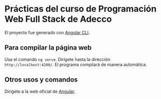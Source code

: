 # Prácticas del curso de Programación Web Full Stack de Adecco

El proyecto fue generado con [Angular CLI](https://github.com/angular/angular-cli).

## Para compilar la página web

Usa el comando `ng serve`. Dirígete hasta la dirección `http://localhost:4200/`. El programa compilará de manera automática.

## Otros usos y comandos

Dirígete a la web oficial de [Angular](https://angular.io/).